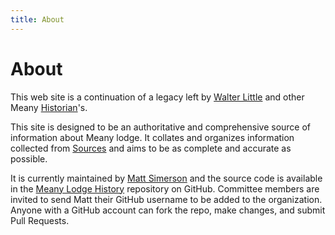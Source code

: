 ```yaml
---
title: About
---
```

# About

This web site is a continuation of a legacy left by [Walter Little](Walter-Little) and other Meany [Historian](Historian)'s.

This site is designed to be an authoritative and comprehensive source of information about Meany lodge. It collates and organizes information collected from [Sources](Sources) and aims to be as complete and accurate as possible.

It is currently maintained by [Matt Simerson](Matt-Simerson) and the source code is available in the [Meany Lodge History](https://github.com/MeanyLodge/History) repository on GitHub. Committee members are invited to send Matt their GitHub username to be added to the organization. Anyone with a GitHub account can fork the repo, make changes, and submit Pull Requests.